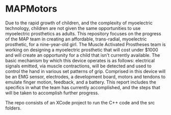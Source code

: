 # MAPMotors

Due to the rapid growth of children, and the complexity of myoelectric technology, children are not given the same 
opportunities to use myoelectric prosthetics as adults. This repository focuses on the progress of the MAP team in 
creating an affordable, trans-radial, myoelectric prosthetic, for a nine-year-old girl. The Muscle Activated Prostheses 
team is working on designing a myoelectric prosthetic that will cost under $1000 and will create an opportunity for a 
child that isn't currently available. The basic mechanism by which this device operates is as follows: electrical signals 
emitted, via muscle contractions, will be detected and used to control the hand in various set patterns of grip. Comprised 
in this device will be an EMG sensor, electrodes, a development board, motors and tendons to emulate finger motion, feedback, 
and a battery. This report includes the specifics in what the team has currently accomplished, and the steps that will be 
taken to accomplish further progress.

The repo consists of an XCode project to run the C++ code and the src folders.
